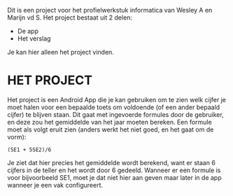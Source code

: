 Dit is een project voor het profielwerkstuk informatica van Wesley A en Marijn vd S. Het project bestaat uit 2 delen:
* De app
* Het verslag

Je kan hier alleen het project vinden.

# HET PROJECT #

Het project is een Android App die je kan gebruiken om te zien welk cijfer je moet halen voor een bepaalde toets om voldoende (of een ander bepaald cijfer) te blijven staan. Dit gaat met ingevoerde formules door de gebruiker, en deze zou het gemiddelde van het jaar moeten bereken. Een formule moet als volgt eruit zien (anders werkt het niet goed, en het gaat om de vorm):

```
(SE1 + 5SE2)/6
```
Je ziet dat hier precies het gemiddelde wordt berekend, want er staan 6 cijfers in de teller en het wordt door 6 gedeeld. Wanneer er een formule is voor bijvoorbeeld SE1, moet je dat niet hier aan geven maar later in de app wanneer je een vak configureert.



